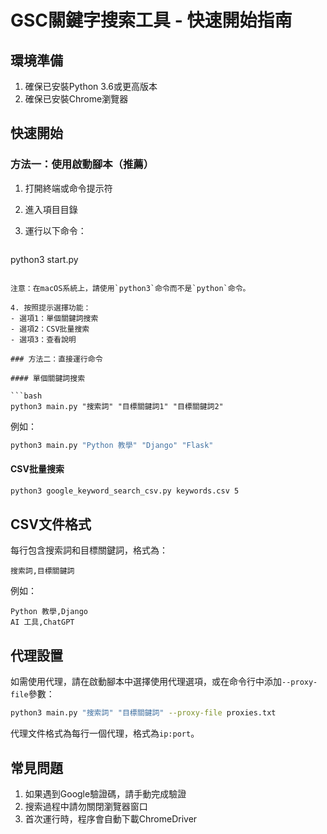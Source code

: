 # GSC關鍵字搜索工具 - 快速開始指南

## 環境準備

1. 確保已安裝Python 3.6或更高版本
2. 確保已安裝Chrome瀏覽器

## 快速開始

### 方法一：使用啟動腳本（推薦）

1. 打開終端或命令提示符
2. 進入項目目錄
3. 運行以下命令：

   ```bash
  python3 start.py 
   ```
   
   注意：在macOS系統上，請使用`python3`命令而不是`python`命令。

4. 按照提示選擇功能：
   - 選項1：單個關鍵詞搜索
   - 選項2：CSV批量搜索
   - 選項3：查看說明

### 方法二：直接運行命令

#### 單個關鍵詞搜索

```bash
python3 main.py "搜索詞" "目標關鍵詞1" "目標關鍵詞2"
```

例如：
```bash
python3 main.py "Python 教學" "Django" "Flask"
```

#### CSV批量搜索

```bash
python3 google_keyword_search_csv.py keywords.csv 5
```

## CSV文件格式

每行包含搜索詞和目標關鍵詞，格式為：
```
搜索詞,目標關鍵詞
```

例如：
```
Python 教學,Django
AI 工具,ChatGPT
```

## 代理設置

如需使用代理，請在啟動腳本中選擇使用代理選項，或在命令行中添加`--proxy-file`參數：

```bash
python3 main.py "搜索詞" "目標關鍵詞" --proxy-file proxies.txt
```

代理文件格式為每行一個代理，格式為`ip:port`。

## 常見問題

1. 如果遇到Google驗證碼，請手動完成驗證
2. 搜索過程中請勿關閉瀏覽器窗口
3. 首次運行時，程序會自動下載ChromeDriver